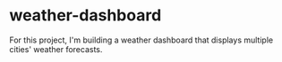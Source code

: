 # weather-dashboard
For this project, I'm building a weather dashboard that displays multiple cities' weather forecasts.
